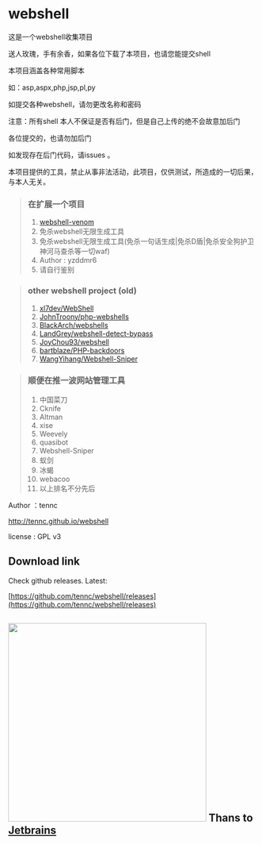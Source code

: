 ﻿webshell
========
这是一个webshell收集项目

送人玫瑰，手有余香，如果各位下载了本项目，也请您能提交shell

本项目涵盖各种常用脚本

如：asp,aspx,php,jsp,pl,py

如提交各种webshell，请勿更改名称和密码

注意：所有shell 本人不保证是否有后门，但是自己上传的绝不会故意加后门

各位提交的，也请勿加后门

如发现存在后门代码，请issues 。

本项目提供的工具，禁止从事非法活动，此项目，仅供测试，所造成的一切后果，与本人无关。

> ### 在扩展一个项目 
> 1. [webshell-venom](https://github.com/yzddmr6/webshell-venom)
> 2. 免杀webshell无限生成工具
> 3. 免杀webshell无限生成工具(免杀一句话生成|免杀D盾|免杀安全狗护卫神河马查杀等一切waf)
> 4. Author : yzddmr6
> 5. 请自行鉴别


> ### other webshell project (old)
> 1. [xl7dev/WebShell](https://github.com/xl7dev/WebShell)
> 2. [JohnTroony/php-webshells](https://github.com/JohnTroony/php-webshells)
> 3. [BlackArch/webshells](https://github.com/BlackArch/webshells)
> 4. [LandGrey/webshell-detect-bypass](https://github.com/LandGrey/webshell-detect-bypass)
> 5. [JoyChou93/webshell](https://github.com/JoyChou93/webshell)
> 6. [bartblaze/PHP-backdoors](https://github.com/bartblaze/PHP-backdoors)
> 7. [WangYihang/Webshell-Sniper](https://github.com/WangYihang/Webshell-Sniper)


> ### 顺便在推一波网站管理工具
> 1. 中国菜刀
> 2. Cknife
> 3. Altman
> 4. xise
> 5. Weevely
> 6. quasibot
> 7. Webshell-Sniper
> 8. 蚁剑
> 9. 冰蝎
> 10. webacoo
> 11. 以上排名不分先后



Author ：tennc

http://tennc.github.io/webshell

license : GPL v3

## Download link
Check github releases. Latest:

[https://github.com/tennc/webshell/releases](https://github.com/tennc/webshell/releases)

## <img src="https://raw.githubusercontent.com/tennc/webshell/master/jetbrains.png" width="400"> Thans to [Jetbrains](https://www.jetbrains.com/?from=webshell)
